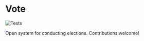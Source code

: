 # Vote
![Tests](https://github.com/GovKit/Vote/workflows/Tests/badge.svg)

Open system for conducting elections. Contributions welcome!
